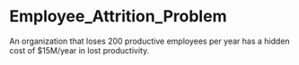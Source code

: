 # Employee_Attrition_Problem
An organization that loses 200 productive employees per year has a hidden cost of $15M/year in lost productivity. 